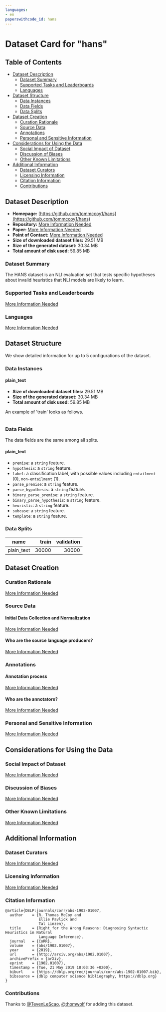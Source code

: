 ```yaml
---
languages:
- en
paperswithcode_id: hans
---
```


# Dataset Card for "hans"

## Table of Contents
- [Dataset Description](#dataset-description)
  - [Dataset Summary](#dataset-summary)
  - [Supported Tasks and Leaderboards](#supported-tasks-and-leaderboards)
  - [Languages](#languages)
- [Dataset Structure](#dataset-structure)
  - [Data Instances](#data-instances)
  - [Data Fields](#data-fields)
  - [Data Splits](#data-splits)
- [Dataset Creation](#dataset-creation)
  - [Curation Rationale](#curation-rationale)
  - [Source Data](#source-data)
  - [Annotations](#annotations)
  - [Personal and Sensitive Information](#personal-and-sensitive-information)
- [Considerations for Using the Data](#considerations-for-using-the-data)
  - [Social Impact of Dataset](#social-impact-of-dataset)
  - [Discussion of Biases](#discussion-of-biases)
  - [Other Known Limitations](#other-known-limitations)
- [Additional Information](#additional-information)
  - [Dataset Curators](#dataset-curators)
  - [Licensing Information](#licensing-information)
  - [Citation Information](#citation-information)
  - [Contributions](#contributions)

## Dataset Description

- **Homepage:** [https://github.com/tommccoy1/hans](https://github.com/tommccoy1/hans)
- **Repository:** [More Information Needed](https://github.com/huggingface/datasets/blob/master/CONTRIBUTING.md#how-to-contribute-to-the-dataset-cards)
- **Paper:** [More Information Needed](https://github.com/huggingface/datasets/blob/master/CONTRIBUTING.md#how-to-contribute-to-the-dataset-cards)
- **Point of Contact:** [More Information Needed](https://github.com/huggingface/datasets/blob/master/CONTRIBUTING.md#how-to-contribute-to-the-dataset-cards)
- **Size of downloaded dataset files:** 29.51 MB
- **Size of the generated dataset:** 30.34 MB
- **Total amount of disk used:** 59.85 MB

### Dataset Summary

The HANS dataset is an NLI evaluation set that tests specific hypotheses about invalid heuristics that NLI models are likely to learn.

### Supported Tasks and Leaderboards

[More Information Needed](https://github.com/huggingface/datasets/blob/master/CONTRIBUTING.md#how-to-contribute-to-the-dataset-cards)

### Languages

[More Information Needed](https://github.com/huggingface/datasets/blob/master/CONTRIBUTING.md#how-to-contribute-to-the-dataset-cards)

## Dataset Structure

We show detailed information for up to 5 configurations of the dataset.

### Data Instances

#### plain_text

- **Size of downloaded dataset files:** 29.51 MB
- **Size of the generated dataset:** 30.34 MB
- **Total amount of disk used:** 59.85 MB

An example of 'train' looks as follows.
```

```

### Data Fields

The data fields are the same among all splits.

#### plain_text
- `premise`: a `string` feature.
- `hypothesis`: a `string` feature.
- `label`: a classification label, with possible values including `entailment` (0), `non-entailment` (1).
- `parse_premise`: a `string` feature.
- `parse_hypothesis`: a `string` feature.
- `binary_parse_premise`: a `string` feature.
- `binary_parse_hypothesis`: a `string` feature.
- `heuristic`: a `string` feature.
- `subcase`: a `string` feature.
- `template`: a `string` feature.

### Data Splits

|   name   |train|validation|
|----------|----:|---------:|
|plain_text|30000|     30000|

## Dataset Creation

### Curation Rationale

[More Information Needed](https://github.com/huggingface/datasets/blob/master/CONTRIBUTING.md#how-to-contribute-to-the-dataset-cards)

### Source Data

#### Initial Data Collection and Normalization

[More Information Needed](https://github.com/huggingface/datasets/blob/master/CONTRIBUTING.md#how-to-contribute-to-the-dataset-cards)

#### Who are the source language producers?

[More Information Needed](https://github.com/huggingface/datasets/blob/master/CONTRIBUTING.md#how-to-contribute-to-the-dataset-cards)

### Annotations

#### Annotation process

[More Information Needed](https://github.com/huggingface/datasets/blob/master/CONTRIBUTING.md#how-to-contribute-to-the-dataset-cards)

#### Who are the annotators?

[More Information Needed](https://github.com/huggingface/datasets/blob/master/CONTRIBUTING.md#how-to-contribute-to-the-dataset-cards)

### Personal and Sensitive Information

[More Information Needed](https://github.com/huggingface/datasets/blob/master/CONTRIBUTING.md#how-to-contribute-to-the-dataset-cards)

## Considerations for Using the Data

### Social Impact of Dataset

[More Information Needed](https://github.com/huggingface/datasets/blob/master/CONTRIBUTING.md#how-to-contribute-to-the-dataset-cards)

### Discussion of Biases

[More Information Needed](https://github.com/huggingface/datasets/blob/master/CONTRIBUTING.md#how-to-contribute-to-the-dataset-cards)

### Other Known Limitations

[More Information Needed](https://github.com/huggingface/datasets/blob/master/CONTRIBUTING.md#how-to-contribute-to-the-dataset-cards)

## Additional Information

### Dataset Curators

[More Information Needed](https://github.com/huggingface/datasets/blob/master/CONTRIBUTING.md#how-to-contribute-to-the-dataset-cards)

### Licensing Information

[More Information Needed](https://github.com/huggingface/datasets/blob/master/CONTRIBUTING.md#how-to-contribute-to-the-dataset-cards)

### Citation Information

```
@article{DBLP:journals/corr/abs-1902-01007,
  author    = {R. Thomas McCoy and
               Ellie Pavlick and
               Tal Linzen},
  title     = {Right for the Wrong Reasons: Diagnosing Syntactic Heuristics in Natural
               Language Inference},
  journal   = {CoRR},
  volume    = {abs/1902.01007},
  year      = {2019},
  url       = {http://arxiv.org/abs/1902.01007},
  archivePrefix = {arXiv},
  eprint    = {1902.01007},
  timestamp = {Tue, 21 May 2019 18:03:36 +0200},
  biburl    = {https://dblp.org/rec/journals/corr/abs-1902-01007.bib},
  bibsource = {dblp computer science bibliography, https://dblp.org}
}

```


### Contributions

Thanks to [@TevenLeScao](https://github.com/TevenLeScao), [@thomwolf](https://github.com/thomwolf) for adding this dataset.